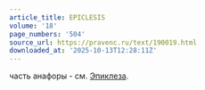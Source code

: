 ```yaml
---
article_title: EPICLESIS
volume: '18'
page_numbers: '504'
source_url: https://pravenc.ru/text/190019.html
downloaded_at: '2025-10-13T12:28:11Z'
---
```


часть анафоры - см. [Эпиклеза](https://pravenc.ru/text/Эпиклеза.html).
